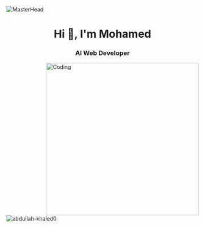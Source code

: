 
![MasterHead](https://i.redd.it/bpxxqqvps4h91.gif)
<h1 align="center">Hi 👋, I'm Mohamed</h1>
<h3 align="center">AI Web Developer</h3>

<img align="right" alt="Coding" width="400" src="https://i.pinimg.com/originals/ee/ed/e2/eeede229147eb053fe863ef1cc7faf0b.gif" />

<p align="left"> 
  <img src="https://komarev.com/ghpvc/?username=abdullah-khaled0&label=Profile%20views&color=0e75b6&style=flat" alt="abdullah-khaled0" /> 
</p>
